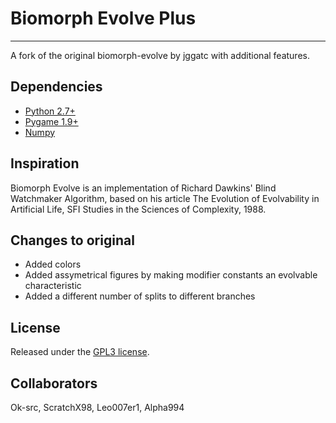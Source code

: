# Biomorph Evolve Plus
---
A fork of the original biomorph-evolve by jggatc with additional features.

## Dependencies
* [Python 2.7+](https://www.python.org/)
* [Pygame 1.9+](https://www.pygame.org/)
* [Numpy](https://numpy.org/)

## Inspiration
Biomorph Evolve is an implementation of Richard Dawkins' Blind Watchmaker Algorithm, based on his article The Evolution of Evolvability in Artificial Life, SFI Studies in the Sciences of Complexity, 1988.

## Changes to original
* Added colors
* Added assymetrical figures by making modifier constants an evolvable characteristic
* Added a different number of splits to different branches

## License
Released under the [GPL3 license](http://www.gnu.org/licenses/gpl.html).

## Collaborators

Ok-src, ScratchX98, Leo007er1, Alpha994
